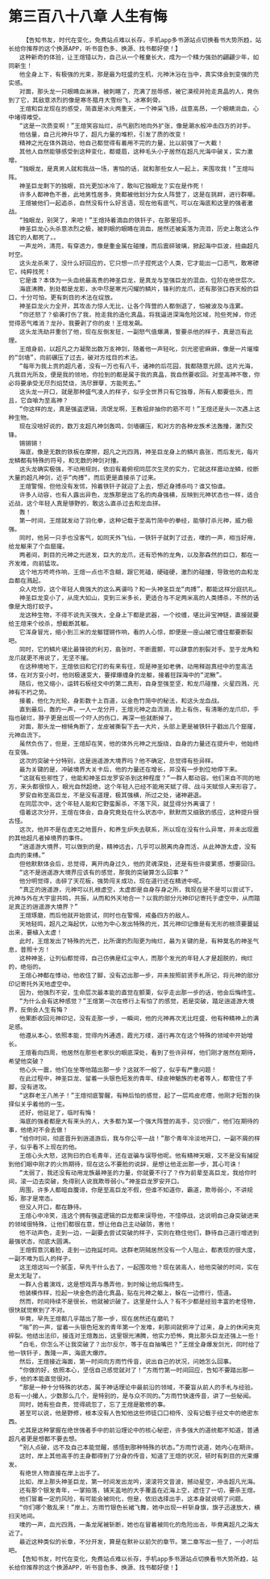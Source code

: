 # 第三百八十八章 人生有悔
        【告知书友，时代在变化，免费站点难以长存，手机app多书源站点切换看书大势所趋，站长给你推荐的这个换源APP，听书音色多、换源、找书都好使！】
       这种新奇的体验，让王煊错以为，自己从一个稚童长大，成为一个精力强劲的翩翩少年，如同新生！
       他全身上下，有极强的光束，那是最为旺盛的生机，元神沐浴在当中，真实体会到变强的充实感。
       对面，那头龙一只眼睛血淋淋，被刺瞎了，充满了屈辱感，被它漠视并抢走真晶的人，竟伤到了它，其敌意浓烈的像是寒冬腊月大雪纷飞，冰寒刺骨。
       王煊和巨龙现在的感受，简直是冰火两重天，一个神采飞扬，战意高昂，一个眼睛淌血，心中堵得难受。
       “这是一次质变啊！”王煊笑容灿烂，杀气剧烈地向外扩张，像是潮水般冲击四方的对手。
       他估量，自己元神升华了，超凡力量的堆积，引发了质的改变！
       精神之光在体外跳动，他自己都觉得有着用不完的力量，比以前强了一大截！
       其他人自然能够感受到这种变化，都蹙眉，这种毛头小子居然在超凡光海中破关，实力激增。
       “独眼龙，是真男人就和我战一场，害怕的话，就和那些女人一起上，来围攻我！”王煊叫阵。
       神圣巨龙剩下的独眼，目光更加冰冷了，敢叫它独眼龙？实在是作死！
       许多人都神色不善，此地男性居多，竟都被他划分为女人阵营了，这是在挑衅，进行群嘲。
       王煊被他们一起追杀，自然没有什么好言语，现在他有底气，可以在海底和这里的强者激战。
       “独眼龙，别哭了，来吧！”王煊持着滴血的铁钎子，在那里招手。
       神圣巨龙心头杀意浓烈之极，被刺眼的眼睛在淌血，居然还被奚落为流泪，历史上敢这么作践它的人都死了。。
       一声龙吟，清亮，有穿透力，像是重金属在碰撞，而后震碎玻璃，掀起海中巨波，扭曲超凡时空。
       这头龙杀来了，没什么好回应的，它只想一爪子捏死这个人类，它才能出一口恶气，敢寒碜它，纯粹找死！
       它是谁？本体为一头血统最高贵的神圣巨龙，是真龙与至强巨龙的混血，位阶在绝世层次。
       海底沸腾，到处都是龙影，水中尽是寒光闪耀的鳞片，锋利的龙爪，还有那张口吞天般的巨口，十分可怕，更有刺目的术法在绽放。
       神圣巨龙火力全开，其攻击力惊人无比，让各个阵营的人都倒退了，怕被波及与连累。
       “你还怒了？偷袭打伤了我，抢走我的造化真晶，将我逼进深海危险区域，险些死掉，你还觉得恶气难消？龙孙，我要剥了你的皮！王煊发飙。
       这头龙洗劫并重创了他，现在反倒发狂，一副怒气值爆满，誓要杀他的样子，真是岂有此理。
       王煊身前，以超凡之力凝聚出数万支神剑，随着他一声轻叱，剑光密密麻麻，像是一片璀璨的“剑墙”，向前碾压了过去，破对方炫目的术法。
       “每年为我上贡的超凡者，没有一万也有八千，诸神的后花园，我都随意光顾。这片光海，凡我目光所及，便是我的领地，你捡到的都是属于我的真晶，我自然要收回。对至高神不敬，你必将要承受无尽烈焰焚烧，洗尽罪孽，方能死去。”
       这头龙一开口，就是那种盛气凌人的样子，似乎全世界只有它独尊，所有人都要低头，而且，它自喻为至高神？
       “你这样的龙，真是强盗逻辑，流氓龙啊，王教祖非抽你的筋不可！”王煊还是头一次遇上这种生物。
       现在没啥好说的，数万支超凡神剑轰鸣，剑墙碾压，和对方的各种龙族术法轰撞，激烈交锋。
       锵锵锵！
       海底，像是无数的铁板在摩擦，超凡之光四溅，神圣巨龙身上的鳞片翕张，而后发光，每片龙鳞都有特殊的符号，和无数的神剑对撞。
       这头龙确实极强，不动用规则，依旧有着俯视同层次生灵的实力，它就这样震动龙鳞，绞断大量的超凡神剑，近乎“肉搏”，而后更是直接杀了过来。
       王煊警惕，但他没有发怵，拎着铁钎子就迎了上去，想近身搏杀吗？谁又怕谁。
       许多人动容，也有人露出异色，龙族那是出了名的肉身强横，反映到元神状态也一样，适合近战，这个年轻人真是够野的，敢这么直杀过去和龙血拼。
       轰！
       第一时间，王煊就发动了羽化拳，这种记载于至高竹简中的拳经，能够打杀元神，威力极强。
       同时，他另一只手也没客气，如同天外飞仙，一铁钎子就刺了过去，噗的一声，相当好用，给龙躯来了个血窟窿。
       两者间，刺目的元神之光迸发，巨大的龙爪，还有恐怖的龙角，以及那森然的巨口，都在一齐发难，向前猛攻。
       这个地方咚咚作响，王煊一点也不含糊，跟它死磕，硬碰硬，激烈的碰撞，导致他的血和龙血都在溅起。
       众人吃惊，这个年轻人竟强大的这么离谱吗？和一头神圣巨龙“肉搏”，都能这样分庭抗礼。
       神圣巨龙变小了，从庞大如山，变到三米多长，更适合与不足两米高的人类搏杀，不然的话像是大炮打蚊子。
       龙这种生物，不得不说先天强大，全身上下都是武器，一个绞缠，堪比异宝神链，直接就要给王煊来个绞杀，想截断其躯。
       它浑身冒光，缩小到三米的龙躯铿锵作响，看的人心惊，即便是一座山被它缠住都要断裂吧。
       同时，它的鳞片堪比最锋锐的利刃，翕张时，不断震颤，可以肆意的割裂对手。至于龙角和龙爪就更不用说了，无坚不摧。
       在这种境地下，王煊依旧和它打的有来有往，现是神圣如老佛，动用释迦真经中的至高法体，在对方变小时，他则极速变大，要撑爆缠身的龙躯，接着狂踩海中的“泥鳅”。
       随后，他又缩小，运转石板经文中的第二真形，自身至强至坚，和龙爪碰撞，火星四溅，元神有不朽之势。
       接着，他化为光轮，身影数十上百道，以金色竹简中的秘法，和这头龙血战。
       直到最后，轰的一声，一人一龙分开，王煊元神之血流淌，脸上有伤，有清晰的龙爪印，手指也破烂，脖子更是出现一个吓人的伤口，再深一些就断掉了。
       对面，那头龙一根犄角断了，龙皮被撕裂下去一大片，头部上更是被铁钎子戳出几个窟窿，元神血流下。
       虽然负伤了，但是，王煊却在笑，他的体外元神之光旋绕，自身的力量还在提升中，他始终在变强。
       这次的突破十分特别，这是逍遥游大境界吗？他不确定，总觉得有些异样。
       最为关键的是，冲破境界大关卡后，他的力量还在增长，并没有一步到位地停下来。
       “这就有些邪性了，他能和神圣巨龙罗安杀到这种程度？”一群人都动容。他们来自不同的地方，来头都很惊人，眼光自然超绝，这个年轻人已经不能用天赋了得、战斗天赋惊人来形容了。
       罗安自称至高巨龙，不是没有道理，极其强横，所过之处，诸神避退。
       在同层次中，这个年轻人能和它野蛮厮杀，不落下风，就显得分外离谱了！
       借着这次分开，王煊在体会，自身究竟处在什么状态中，默默而又细致的感应，这种提升很古怪。
       这次，他并不是在虚无之地晋升，和养生炉失去联系，所以现在没有什么异常，并未出现震的其他超凡者掉境界的事件。
       “逍遥游大境界，可以做到的是，精神远去，几乎可以脱离肉身而活，从此神游太虚，没有血肉的束缚。”
       但他默默体会后，总觉得，离开肉身过久，他的灵魂深处，还是有些许疲累感，想要回归。
       “这不是逍遥游大境界应该有的感觉，那我的突破算怎么回事？”
       他分明觉得，击碎了天花板，强势闯关成功，现在道行还在精进中呢。
       “真正的逍遥游，元神可以扎根虚空，太虚即是自身存身之所，我现在是不是可以尝试下，元神与外在大宇宙共鸣，共振，从而和外天地合一？以我的部分元神印记寄托于虚空中，从而踏足真正的逍遥游大境界？”
       王煊琢磨，而后他就开始尝试，同时也在警惕，戒备四方的敌人。
       天地轻鸣，超凡之海起伏，以他为中心发出特殊的光，其元神印记像是有无形的根须要蔓延出来，要植入太虚！
       此时，王煊发出了特殊的光芒，比所谓的烈阳更为绚烂，最为关键的是，有种莫名的神圣气息，普照十方！
       这种神圣，让列仙都觉得，自己仿佛是红尘中人，而那个发光的年轻人才是超脱的，绚烂的，绝俗的。
       王煊心神都在悸动，他收住了脚，没有迈出那一步，并未按照前贤手札所记，将元神的部分印记寄托外天地虚空中。
       因为，他强烈不安，生命层次最本能的直觉在颤栗，似乎走出那一步的话，他会后悔终生。
       “为什么会有这种感觉？”王煊第一次在修行上有怕了的感觉，若是突破，踏足逍遥游大境界，反倒会人生有悔？
       他果断收回元神印记，没有走那一步，一瞬间，他的元神再次无比旺盛，他有种精神上的满足感。
       他遵从本心，依照本能，觉得内外通透，霞光万缕，道行再次在这个特殊的领域中开始增长。
       王煊看向四周，他居然在那些老家伙的眼底深处，看到了些许异样，他们刚才居然在期待，希望他突破？
       他心头一震，他们在坐等他踏出那一步？这就不一般了，似乎有严重问题！
       在此过程中，神圣巨龙、留着一头银色短发的青年、绿皮神魈族的老者等人，都管住了手脚，没有进攻。
       “这群老王八羔子！”王煊彻底警醒，有种后怕的感觉，起了一层鸡皮疙瘩，他刚才短暂的抉择似关乎着他的一生。
       还好，他驻足了，临时有悔！
       海底的强者都是大有来头的人，大多都为某一个强大阵营的高手，见识很广，他们在期待的事，他绝对不会去做！
       “给你时间，彻底晋升到逍遥游后，我与你公平一战！”那个青年冷淡地开口，一副不屑的样子，似乎看不上现在的他。
       王煊心头大怒，这狗曰的白毛青年，还在诓骗与误导他呢。他有精神天眼，又不是没有捕捉到他们眼中刚才的火热期待，现在这么不要脸的说辞，是想让他走出那一步，其心可诛！
       “太弱了，我还没有动用龙族最神圣的力量，你就要不行了？作为前辈至高巨龙，我给你时间，滚一边去突破，免得别人说我欺辱弱小。”神圣巨龙罗安开口。
       周围，许多人都暗自腹诽，你是至高巨龙不假，但谁不知道你，霸道，欺辱弱小，不讲规矩，那才是常态。
       但没人开口，都在静待。
       王煊心中冷笑，连这个拥有强盗逻辑的巨龙都来误导他，不惜停战，这说明自己身突破进来的领域很特殊，让他们都很在意，想让他自己主动破防，害他！
       他不动声色，走到一边，一副要去尝试突破的样子，实则在稳住他们，静待自己道行增进到最强状态，彻底大圆满。
       王煊假意沉着脸，走到一边拖延时间。这群老阴贼居然没有一个人阻止，都表现的很大度，一副不难为后人的样子。
       这王煊这叫一个腻歪，早先干什么去了，一起围攻他？现在装高人，给他突破的时间，实在是太无耻了。
       一群人合着演戏，这是想戏弄与愚弄他，到时候让他后悔终生。
       他装模作样，捡起一块金色的造化真晶，贴在元神之躯上，躲在一边修行，悟道。
       然而，时间持续不是很长，他就被识破了。这里是什么人？有不少都是经验丰富的老怪物，很快就觉察到了不对。
       毕竟，早先王煊都几乎踏出了那一步，现在居然还在磨叽？
       “嗡”的一声，留着一头银色短发的青年第一个发难，刹那间就俯冲了过来，身上的休闲夹克碎裂。他结出法印，接连对王煊轰出，这里银光沸腾，他实力恐怖，竟比那头巨龙还强上一些！
       “白毛，你怎么不让我突破了？出尔反尔，等于在自抽嘴巴？”王煊全身爆发剑光，同时给了他一铁钎子，轰隆一声，海底大爆炸。
       然后，王煊接近海面，第一时间向方雨竹传音，说出自己的状况，问她怎么回事。
       “你做的好，依照本心，坚信自己感觉就对了！”方雨竹第一时间回应，告知不要踏出那一步，他的本能直觉很对。
       “那是一种十分特殊的状态，属于神话理论中最前沿的领域，不要盲从前人的手札与经验。总有一小撮人，少数那么几个，是特别的，是与众不同的。”方雨竹快速传音，讲了一些秘闻。
       同时，她有些自责，觉得疏忽了，忘了王煊是散修的事。
       甚至可以说，他是野修，根本没有人告知他这些师徒口口相传、没有记载于经文中的绝密东西。
       尤其是这种掌握在绝世强者手中的前沿理论中的核心秘密，许多强大的道统都不知道，普通超凡者更是想都不要去想。
       “别人点破，远不及自己本能觉醒，感悟到那种特殊的状态。”方雨竹说道，她内心在期许。
       这时，岸上其他高手的主身都得到了分身的传音，知道了王煊的状况，顿时有刺目的光束爆发。
       有绝世人物直接在岸上出手了。
       比如，岸上那头神圣巨龙，第一时间发出龙吟，滚滚符文音波，撼动星空，冲击超凡光海。
       还有那个银发青年，一掌拍落，铺天盖地的大手覆盖在近海上空，遮住了一切，要杀王煊。
       他们冒着一定的风险，有可能会被同化，但是，依旧选择出手，这本身就说明了问题。
       “你们哪个敢乱来！”岸上，方雨竹银色长裙飞舞，她中出现一杆斩身旗，旗子迅速放大，横扫天地间。
       噗的一声，血光四溅，一条龙尾被斩断，她也在冒着被同化的危险出击，毕竟离超凡之海太近了。
       最近这种类似的长章，不分开发，算是在默补以前欠的章节。第二章写出一些了，一小时后吧。
       【告知书友，时代在变化，免费站点难以长存，手机app多书源站点切换看书大势所趋，站长给你推荐的这个换源APP，听书音色多、换源、找书都好使！】